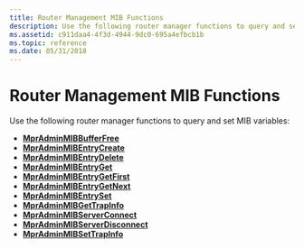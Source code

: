 ```yaml
---
title: Router Management MIB Functions
description: Use the following router manager functions to query and set MIB variables
ms.assetid: c911daa4-4f3d-4944-9dc0-695a4efbcb1b
ms.topic: reference
ms.date: 05/31/2018
---
```


# Router Management MIB Functions

Use the following router manager functions to query and set MIB variables:

-   [**MprAdminMIBBufferFree**](/windows/desktop/api/Mprapi/nf-mprapi-mpradminmibbufferfree)
-   [**MprAdminMIBEntryCreate**](/windows/desktop/api/Mprapi/nf-mprapi-mpradminmibentrycreate)
-   [**MprAdminMIBEntryDelete**](/windows/desktop/api/Mprapi/nf-mprapi-mpradminmibentrydelete)
-   [**MprAdminMIBEntryGet**](/windows/desktop/api/Mprapi/nf-mprapi-mpradminmibentryget)
-   [**MprAdminMIBEntryGetFirst**](/windows/desktop/api/Mprapi/nf-mprapi-mpradminmibentrygetfirst)
-   [**MprAdminMIBEntryGetNext**](/windows/desktop/api/Mprapi/nf-mprapi-mpradminmibentrygetnext)
-   [**MprAdminMIBEntrySet**](/windows/desktop/api/Mprapi/nf-mprapi-mpradminmibentryset)
-   [**MprAdminMIBGetTrapInfo**](/windows/desktop/api/Mprapi/nf-mprapi-mpradminmibgettrapinfo)
-   [**MprAdminMIBServerConnect**](/windows/desktop/api/Mprapi/nf-mprapi-mpradminmibserverconnect)
-   [**MprAdminMIBServerDisconnect**](/windows/desktop/api/Mprapi/nf-mprapi-mpradminmibserverdisconnect)
-   [**MprAdminMIBSetTrapInfo**](/windows/desktop/api/Mprapi/nf-mprapi-mpradminmibsettrapinfo)

 

 




